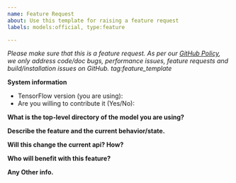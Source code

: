 ```yaml
---
name: Feature Request
about: Use this template for raising a feature request
labels: models:official, type:feature

---
```


<em>Please make sure that this is a feature request. As per our [GitHub Policy](https://github.com/jvishnuvardhan/models/blob/master/ISSUES.md), we only address code/doc bugs, performance issues, feature requests and build/installation issues on GitHub. tag:feature_template</em>


**System information**
- TensorFlow version (you are using):
- Are you willing to contribute it (Yes/No):


**What is the top-level directory of the model you are using?**


**Describe the feature and the current behavior/state.**


**Will this change the current api? How?**


**Who will benefit with this feature?**


**Any Other info.**
